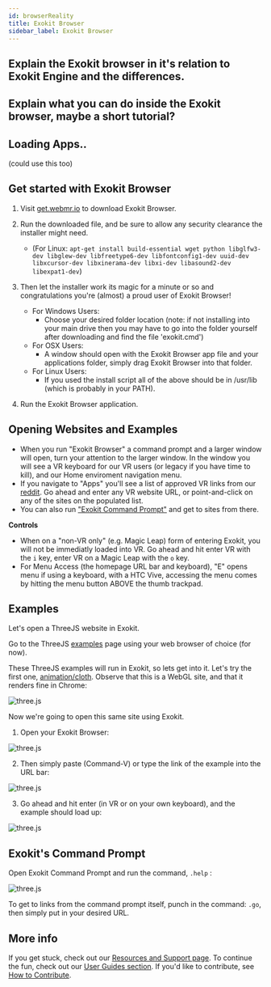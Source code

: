 ```yaml
---
id: browserReality
title: Exokit Browser
sidebar_label: Exokit Browser
---
```


## Explain the Exokit browser in it's relation to Exokit Engine and the differences.

## Explain what you can do inside the Exokit browser, maybe a short tutorial? 

## Loading Apps.. 

(could use this too)

## Get started with Exokit Browser

1. Visit [get.webmr.io](https://get.webmr.io/) to download Exokit Browser. 

2. Run the downloaded file, and be sure to allow any security clearance the installer might need.
	* (For Linux: `apt-get install build-essential wget python libglfw3-dev libglew-dev libfreetype6-dev libfontconfig1-dev uuid-dev libxcursor-dev libxinerama-dev libxi-dev libasound2-dev libexpat1-dev`)

3. Then let the installer work its magic for a minute or so and congratulations you're (almost) a proud user of Exokit Browser!
	* For Windows Users:
		* Choose your desired folder location (note: if not installing into your main drive then you may have to go into the folder yourself after downloading and find the file 'exokit.cmd')
	* For OSX Users:
		* A window should open with the Exokit Browser app file and your applications folder, simply drag Exokit Browser into that folder.
	* For Linux Users:
		* If you used the install script all of the above should be in /usr/lib (which is probably in your PATH).

4. Run the Exokit Browser application.



## Opening Websites and Examples

* When you run "Exokit Browser" a command prompt and a larger window will open, turn your attention to the larger window. In the window you will see a VR keyboard for our VR users (or legacy if you have time to kill), and our Home enviroment navigation menu.
* If you navigate to "Apps" you'll see a list of approved VR links from our [reddit](https://www.reddit.com/r/exokit/). Go ahead and enter any VR website URL, or point-and-click on any of the sites on the populated list.
* You can also run ["Exokit Command Prompt"](#exokit-s-command-prompt)  and get to sites from there.

**Controls**

* When on a "non-VR only" (e.g. Magic Leap) form of entering Exokit, you will not be immediatly loaded into VR. Go ahead and hit enter VR with the `i` key, enter VR on a Magic Leap with the `o` key.
* For Menu Access (the homepage URL bar and keyboard), "E" opens menu if using a keyboard, with a HTC Vive, accessing the menu comes by hitting the menu button ABOVE the thumb trackpad.

## Examples

Let's open a ThreeJS website in Exokit.

Go to the ThreeJS [examples](https://threejs.org/examples/) page using your web browser of choice (for now).

These ThreeJS examples will run in Exokit, so lets get into it. Let's try the first one, [animation/cloth](https://threejs.org/examples/#webgl_animation_cloth). Observe that this is a WebGL site, and that it renders fine in Chrome:

![three.js](https://i.imgur.com/hClVGcH.png)

Now we're going to open this same site using Exokit.

1. Open your Exokit Browser:

![three.js](https://i.imgur.com/ISM7VwI.png)

2. Then simply paste (Command-V) or type the link of the example into the URL bar:

![three.js](https://i.imgur.com/xN7ToE2.png)

3. Go ahead and hit enter (in VR or on your own keyboard), and the example should load up:

![three.js](https://i.imgur.com/Y3McpFC.jpg)

## Exokit's Command Prompt

Open Exokit Command Prompt and run the command, `.help` :

![three.js](https://i.imgur.com/QQjQEQr.png)

To get to links from the command prompt itself, punch in the command: `.go`, then simply put in your desired URL.

## More info

If you get stuck, check out our [Resources and Support page](Support.md). To continue the fun, check out our [User Guides section](opensite.html). If you'd like to contribute, see [How to Contribute](contribute.md).

